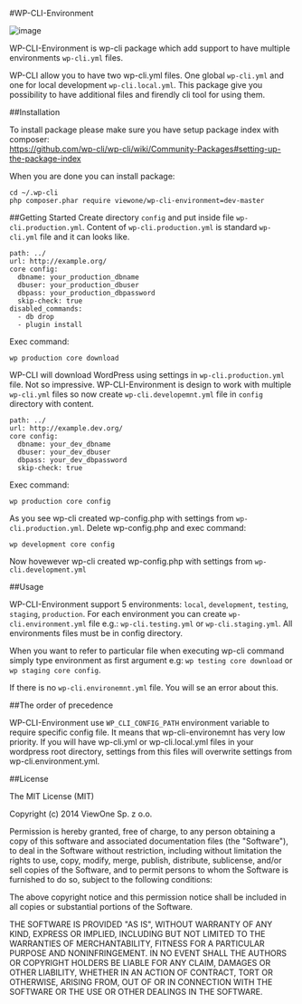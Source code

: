 #WP-CLI-Environment


![image](http://img.shields.io/travis/viewone/wp-cli-environment.svg)

WP-CLI-Environment is wp-cli package which add support to have multiple environments `wp-cli.yml` files.

WP-CLI allow you to have two wp-cli.yml files. One global `wp-cli.yml` and one for local development `wp-cli.local.yml`. This package give you possibility to have additional files and firendly cli tool for using them.

##Installation

To install package please make sure you have setup package index with composer:  
https://github.com/wp-cli/wp-cli/wiki/Community-Packages#setting-up-the-package-index

When you are done you can install package:
```
cd ~/.wp-cli
php composer.phar require viewone/wp-cli-environment=dev-master
```

##Getting Started
Create directory `config` and put inside file `wp-cli.production.yml`. Content of `wp-cli.production.yml` is standard `wp-cli.yml` file and it can looks like.

```
path: ../
url: http://example.org/
core config:
  dbname: your_production_dbname
  dbuser: your_production_dbuser
  dbpass: your_production_dbpassword
  skip-check: true
disabled_commands:
  - db drop
  - plugin install
```

Exec command:

```
wp production core download
```

WP-CLI will download WordPress using settings in `wp-cli.production.yml` file. Not so impressive. WP-CLI-Environment is design to work with multiple `wp-cli.yml` files so now create `wp-cli.developemnt.yml` file in `config` directory with content.

```
path: ../
url: http://example.dev.org/
core config:
  dbname: your_dev_dbname
  dbuser: your_dev_dbuser
  dbpass: your_dev_dbpassword
  skip-check: true
```

Exec command:

```
wp production core config
```
As you see wp-cli created wp-config.php with settings from `wp-cli.production.yml`. Delete wp-config.php and exec command:

```
wp development core config
```
Now hovewever wp-cli created wp-config.php with settings from `wp-cli.development.yml`

##Usage

WP-CLI-Environment support 5 environments: `local`, `development`, `testing`, `staging`, `production`. For each environment you can create `wp-cli.environment.yml` file e.g.: `wp-cli.testing.yml` or `wp-cli.staging.yml`. All environments files must be in config directory.

When you want to refer to particular file when executing wp-cli command simply type environment as first argument e.g: `wp testing core download` or `wp staging core config`.

If there is no `wp-cli.environemnt.yml` file. You will se an error about this.

##The order of precedence

WP-CLI-Environment use `WP_CLI_CONFIG_PATH` environment variable to require specific config file. It means that wp-cli-environemnt has very low priority. If you will have wp-cli.yml or wp-cli.local.yml files in your wordpress root directory, settings from this files will overwrite settings from wp-cli.environment.yml.

##License

The MIT License (MIT)

Copyright (c) 2014 ViewOne Sp. z o.o.

Permission is hereby granted, free of charge, to any person obtaining a copy
of this software and associated documentation files (the "Software"), to deal
in the Software without restriction, including without limitation the rights
to use, copy, modify, merge, publish, distribute, sublicense, and/or sell
copies of the Software, and to permit persons to whom the Software is
furnished to do so, subject to the following conditions:

The above copyright notice and this permission notice shall be included in
all copies or substantial portions of the Software.

THE SOFTWARE IS PROVIDED "AS IS", WITHOUT WARRANTY OF ANY KIND, EXPRESS OR
IMPLIED, INCLUDING BUT NOT LIMITED TO THE WARRANTIES OF MERCHANTABILITY,
FITNESS FOR A PARTICULAR PURPOSE AND NONINFRINGEMENT. IN NO EVENT SHALL THE
AUTHORS OR COPYRIGHT HOLDERS BE LIABLE FOR ANY CLAIM, DAMAGES OR OTHER
LIABILITY, WHETHER IN AN ACTION OF CONTRACT, TORT OR OTHERWISE, ARISING FROM,
OUT OF OR IN CONNECTION WITH THE SOFTWARE OR THE USE OR OTHER DEALINGS IN
THE SOFTWARE.

